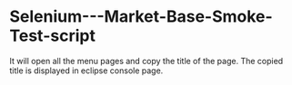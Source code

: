 # Selenium---Market-Base-Smoke-Test-script
It will open all the menu pages and copy the title of the page. The copied title is displayed in eclipse console page.
